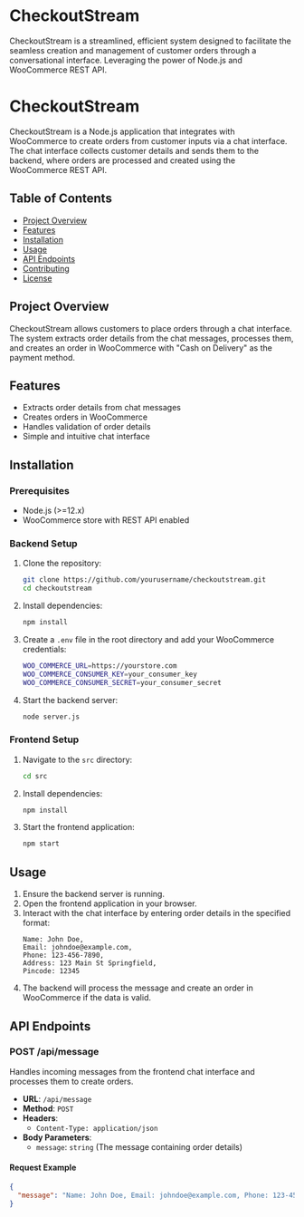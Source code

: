 # CheckoutStream
CheckoutStream is a streamlined, efficient system designed to facilitate the seamless creation and management of customer orders through a conversational interface. Leveraging the power of Node.js and WooCommerce REST API.


# CheckoutStream

CheckoutStream is a Node.js application that integrates with WooCommerce to create orders from customer inputs via a chat interface. The chat interface collects customer details and sends them to the backend, where orders are processed and created using the WooCommerce REST API.

## Table of Contents

- [Project Overview](#project-overview)
- [Features](#features)
- [Installation](#installation)
- [Usage](#usage)
- [API Endpoints](#api-endpoints)
- [Contributing](#contributing)
- [License](#license)

## Project Overview

CheckoutStream allows customers to place orders through a chat interface. The system extracts order details from the chat messages, processes them, and creates an order in WooCommerce with "Cash on Delivery" as the payment method.

## Features

- Extracts order details from chat messages
- Creates orders in WooCommerce
- Handles validation of order details
- Simple and intuitive chat interface

## Installation

### Prerequisites

- Node.js (>=12.x)
- WooCommerce store with REST API enabled

### Backend Setup

1. Clone the repository:
    ```sh
    git clone https://github.com/yourusername/checkoutstream.git
    cd checkoutstream
    ```

2. Install dependencies:
    ```sh
    npm install
    ```

3. Create a `.env` file in the root directory and add your WooCommerce credentials:
    ```sh
    WOO_COMMERCE_URL=https://yourstore.com
    WOO_COMMERCE_CONSUMER_KEY=your_consumer_key
    WOO_COMMERCE_CONSUMER_SECRET=your_consumer_secret
    ```

4. Start the backend server:
    ```sh
    node server.js
    ```

### Frontend Setup

1. Navigate to the `src` directory:
    ```sh
    cd src
    ```

2. Install dependencies:
    ```sh
    npm install
    ```

3. Start the frontend application:
    ```sh
    npm start
    ```

## Usage

1. Ensure the backend server is running.
2. Open the frontend application in your browser.
3. Interact with the chat interface by entering order details in the specified format:
    ```
    Name: John Doe,
    Email: johndoe@example.com,
    Phone: 123-456-7890,
    Address: 123 Main St Springfield,
    Pincode: 12345
    ```
4. The backend will process the message and create an order in WooCommerce if the data is valid.

## API Endpoints

### POST /api/message

Handles incoming messages from the frontend chat interface and processes them to create orders.

- **URL**: `/api/message`
- **Method**: `POST`
- **Headers**: 
  - `Content-Type: application/json`
- **Body Parameters**:
  - `message`: `string` (The message containing order details)

#### Request Example

```json
{
  "message": "Name: John Doe, Email: johndoe@example.com, Phone: 123-456-7890, Address: 123 Main St Springfield, Pincode: 12345"
}

